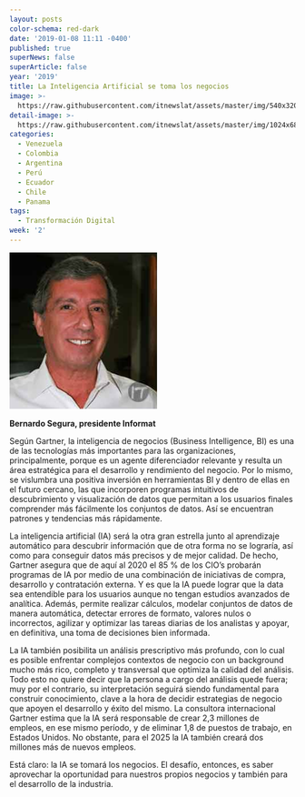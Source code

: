 ```yaml
---
layout: posts
color-schema: red-dark
date: '2019-01-08 11:11 -0400'
published: true
superNews: false
superArticle: false
year: '2019'
title: La Inteligencia Artificial se toma los negocios
image: >-
  https://raw.githubusercontent.com/itnewslat/assets/master/img/540x320/IA-Blanco-p.jpg
detail-image: >-
  https://raw.githubusercontent.com/itnewslat/assets/master/img/1024x680/IA-Blanco-g.jpg
categories:
  - Venezuela
  - Colombia
  - Argentina
  - Perú
  - Ecuador
  - Chile
  - Panama
tags:
  - Transformación Digital
week: '2'
---
```

![](https://raw.githubusercontent.com/itnewslat/assets/master/img/300x300/Bernardo-Segura.jpg)

**Bernardo Segura, presidente Informat**

Según Gartner, la inteligencia de negocios (Business Intelligence, BI) es una de las tecnologías más importantes para las organizaciones, principalmente, porque es un agente diferenciador relevante y resulta un área estratégica para el desarrollo y rendimiento del negocio. Por lo mismo, se vislumbra una positiva inversión en herramientas BI y dentro de ellas en el futuro cercano, las que incorporen programas intuitivos de descubrimiento y visualización de datos que permitan a los usuarios finales comprender más fácilmente los conjuntos de datos. Así se encuentran patrones y tendencias más rápidamente.

La inteligencia artificial (IA) será la otra gran estrella junto al aprendizaje automático para descubrir información que de otra forma no se lograría, así como para conseguir datos más precisos y de mejor calidad. De hecho, Gartner asegura que de aquí al 2020 el 85 % de los CIO’s probarán programas de IA por medio de una combinación de iniciativas de compra, desarrollo y contratación externa. Y es que la IA puede lograr que la data sea entendible para los usuarios aunque no tengan  estudios avanzados de analítica. Además, permite realizar cálculos, modelar conjuntos de datos de manera automática, detectar errores de formato, valores nulos o incorrectos, agilizar y optimizar las tareas diarias de los analistas y apoyar, en definitiva, una toma de decisiones bien informada.

La IA también posibilita un análisis prescriptivo más profundo, con lo cual es posible enfrentar complejos contextos de negocio con un background mucho más rico, completo y transversal que optimiza la calidad del análisis. Todo esto no quiere decir que la persona a cargo del análisis quede fuera; muy por el contrario, su interpretación seguirá siendo fundamental para construir conocimiento, clave a la hora de decidir estrategias de negocio que apoyen el desarrollo y éxito del mismo. La consultora internacional Gartner estima que la IA será responsable de crear 2,3 millones de empleos, en ese mismo período,  y de eliminar 1,8 de puestos de trabajo, en Estados Unidos. No obstante, para el 2025 la IA también creará dos millones más de nuevos empleos. 

Está claro: la IA se tomará los negocios. El desafío, entonces, es saber aprovechar la oportunidad para nuestros propios negocios y también para el desarrollo de la industria.
